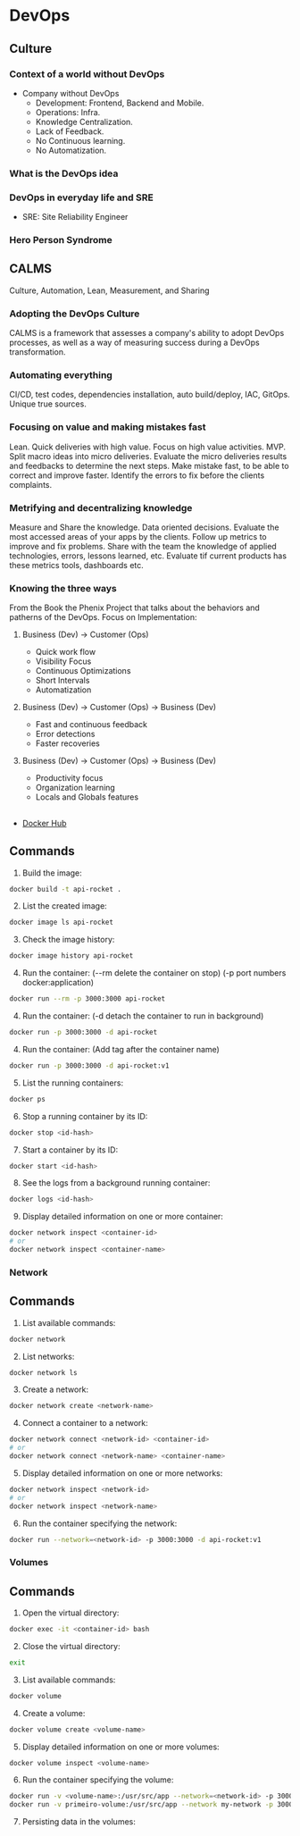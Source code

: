 # DevOps

## Culture
### Context of a world without DevOps
- Company without DevOps
  - Development: Frontend, Backend and Mobile.
  - Operations: Infra.
  - Knowledge Centralization.
  - Lack of Feedback.
  - No Continuous learning.
  - No Automatization.
### What is the DevOps idea
### DevOps in everyday life and SRE
   - SRE: Site Reliability Engineer
### Hero Person Syndrome

## CALMS
Culture, Automation, Lean, Measurement, and Sharing
### Adopting the DevOps Culture
CALMS is a framework that assesses a company's ability to adopt DevOps processes, as well as a way of measuring success during a DevOps transformation.

### Automating everything
CI/CD, test codes, dependencies installation, auto build/deploy, IAC, GitOps. Unique true sources.

### Focusing on value and making mistakes fast
Lean. Quick deliveries with high value. Focus on high value activities. MVP. Split macro ideas into micro deliveries. Evaluate the micro deliveries results and feedbacks to determine the next steps.
Make mistake fast, to be able to correct and improve faster.
Identify the errors to fix before the clients complaints.

### Metrifying and decentralizing knowledge
Measure and Share the knowledge.
Data oriented decisions. Evaluate the most accessed areas of your apps by the clients.
Follow up metrics to improve and fix problems.
Share with the team the knowledge of applied technologies, errors, lessons learned, etc.
Evaluate tif current products has these metrics tools, dashboards etc.

### Knowing the three ways
From the Book the Phenix Project that talks about the behaviors and patherns of the DevOps.
Focus on Implementation:

  1. Business (Dev) -> Customer (Ops)
     - Quick work flow
     - Visibility Focus
     - Continuous Optimizations
     - Short Intervals
     - Automatization
  
  2. Business (Dev) -> Customer (Ops) -> Business (Dev)
     - Fast and continuous feedback
     - Error detections
     - Faster recoveries
       
  3. Business (Dev) -> Customer (Ops) -> Business (Dev)
     - Productivity focus
     - Organization learning
     - Locals and Globals features
     

## 

- [Docker Hub](https://hub.docker.com/)



## Commands

1) Build the image:
```sh
docker build -t api-rocket .
```

2) List the created image:
```sh
docker image ls api-rocket
```

3) Check the image history:
```sh
docker image history api-rocket
```

4) Run the container:
  (--rm delete the container on stop)
  (-p port numbers docker:application)
```sh
docker run --rm -p 3000:3000 api-rocket
```
4) Run the container:
  (-d detach the container to run in background)
```sh
docker run -p 3000:3000 -d api-rocket
```
4) Run the container:
(Add tag after the container name)
```sh
docker run -p 3000:3000 -d api-rocket:v1
```

5) List the running containers:
```sh
docker ps
```

6) Stop a running container by its ID:
```sh
docker stop <id-hash>
```

7) Start a container by its ID:
```sh
docker start <id-hash>
```
 
8) See the logs from a background running container: 
```sh
docker logs <id-hash>
```

9) Display detailed information on one or more container:
```sh
docker network inspect <container-id>
# or
docker network inspect <container-name>
```

### Network

## Commands

1) List available commands:
```sh
docker network
```

2) List networks:
```sh
docker network ls
```

3) Create a network:
```sh
docker network create <network-name>
```

4) Connect a container to a network:
```sh
docker network connect <network-id> <container-id>
# or
docker network connect <network-name> <container-name>
```
5) Display detailed information on one or more networks:
```sh
docker network inspect <network-id>
# or
docker network inspect <network-name>
```

6) Run the container specifying the network:
```sh
docker run --network=<network-id> -p 3000:3000 -d api-rocket:v1
```

### Volumes

## Commands

1) Open the virtual directory:
```sh
docker exec -it <container-id> bash
```

2) Close the virtual directory:
```sh
exit
```

3) List available commands:
```sh
docker volume
```

4) Create a volume:
```sh
docker volume create <volume-name>
```

5) Display detailed information on one or more volumes:
```sh
docker volume inspect <volume-name>
```

6) Run the container specifying the volume:
```sh
docker run -v <volume-name>:/usr/src/app --network=<network-id> -p 3000:3000 -d api-rocket:v1
docker run -v primeiro-volume:/usr/src/app --network my-network -p 3000:3000 -d api-rocket:v1
```

7) Persisting data in the volumes:

